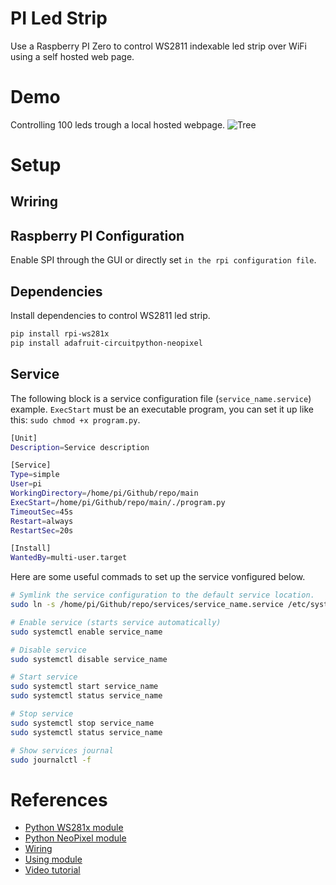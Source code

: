# PI Led Strip
Use a Raspberry PI Zero to control WS2811 indexable led strip over WiFi using a self hosted web page.

# Demo
Controlling 100 leds trough a local hosted webpage.
![Tree](./preview/demo.gif)

# Setup
## Wriring

## Raspberry PI Configuration
Enable SPI through the GUI or directly set `` in the rpi configuration file ``.

## Dependencies
Install dependencies to control WS2811 led strip.
```bash
pip install rpi-ws281x
pip install adafruit-circuitpython-neopixel
```
## Service
The following block is a service configuration file (`service_name.service`) example. `ExecStart` must be an executable program, you can set it up like this: `sudo chmod +x program.py`.

```bash
[Unit]
Description=Service description

[Service]
Type=simple
User=pi
WorkingDirectory=/home/pi/Github/repo/main
ExecStart=/home/pi/Github/repo/main/./program.py
TimeoutSec=45s
Restart=always
RestartSec=20s

[Install]
WantedBy=multi-user.target
```

Here are some useful commads to set up the service vonfigured below.
```bash
# Symlink the service configuration to the default service location.
sudo ln -s /home/pi/Github/repo/services/service_name.service /etc/systemd/system

# Enable service (starts service automatically)
sudo systemctl enable service_name

# Disable service
sudo systemctl disable service_name

# Start service
sudo systemctl start service_name
sudo systemctl status service_name

# Stop service
sudo systemctl stop service_name
sudo systemctl status service_name

# Show services journal
sudo journalctl -f
```

# References
- [Python WS281x module](https://pypi.org/project/rpi-ws281x/)
- [Python NeoPixel module](https://docs.circuitpython.org/projects/neopixel/en/latest/)
- [Wiring](https://learn.adafruit.com/neopixels-on-raspberry-pi/raspberry-pi-wiring)
- [Using module](https://tutorials-raspberrypi.com/how-to-control-a-raspberry-pi-ws2801-rgb-led-strip/)
- [Video tutorial](https://www.youtube.com/watch?v=KJupt2LIjp4)
